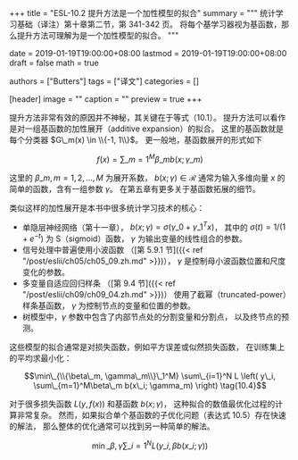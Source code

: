 +++
title = "ESL-10.2 提升方法是一个加性模型的拟合"
summary = """
统计学习基础（译注）第十章第二节，第 341-342 页。
将每个基学习器视为基函数，那么提升方法可理解为是一个加性模型的拟合。
"""

date = 2019-01-19T19:00:00+08:00
lastmod = 2019-01-19T19:00:00+08:00
draft = false
math = true

authors = ["Butters"]
tags = ["译文"]
categories = []

[header]
image = ""
caption = ""
preview = true
+++

提升方法非常有效的原因并不神秘，其关键在于等式（10.1）。
提升方法可以看作是对一组基函数的加性展开（additive expansion）的拟合。
这里的基函数就是每个分类器 $G\_m(x) \in \\{-1, 1\\}$。
更一般地，基函数展开的形式如下

$$f(x) = \sum\_{m=1}^M \beta\_m b(x; \gamma\_m) \tag{10.3}$$

这里的 $β\_m , m = 1, 2, . . . , M$ 为展开系数，
$b(x; γ) \in \mathcal{R}$ 通常为输入多维向量 $x$ 的简单的函数，含有一组参数 $\gamma$。
在第五章有更多关于基函数拓展的细节。

类似这样的加性展开是本书中很多统计学习技术的核心：

- 单隐层神经网络（第十一章），
  $b(x; \gamma) = \sigma(\gamma\_0 + \gamma\_1^T x)$，
  其中的 $\sigma(t) = 1/(1 + e^{−t})$ 为 S（sigmoid）函数，
  $\gamma$ 为输出变量的线性组合的参数。
- 信号处理中普遍使用小波函数
  （[第 5.9.1 节]({{< ref "/post/eslii/ch05/ch05_09.zh.md" >}})），
  $\gamma$ 是控制母小波函数位置和尺度变化的参数。
- 多变量自适应回归样条
  （[第 9.4 节]({{< ref "/post/eslii/ch09/ch09_04.zh.md" >}})）
  使用了截幂（truncated-power）样条基函数，
  $\gamma$ 为控制节点的变量和位置的参数。
- 树模型中，$\gamma$ 参数中包含了内部节点处的分割变量和分割点，
  以及终节点的预测。

这些模型的拟合通常是对损失函数，例如平方误差或似然损失函数，
在训练集上的平均求最小化：

$$\min\_{\\{\beta\_m, \gamma\_m\\}\_1^M} \sum\_{i=1}^N
L \left( y\_i, \sum\_{m=1}^M\beta\_m b(x\_i; \gamma_m) \right)
\tag{10.4}$$

对于很多损失函数 $L(y, f (x))$ 和基函数 $b(x; \gamma)$，
这种拟合的数值最优化过程的计算非常复杂。
然而，如果拟合单个基函数的子优化问题（表达式 10.5）存在快速的解法，
那么整体的优化通常可以找到另一种简单的解法。

$$\min\_{\beta, \gamma} \sum\_{i=1}^N L(y\_i, \beta b(x\_i; \gamma))
\tag{10.5}$$